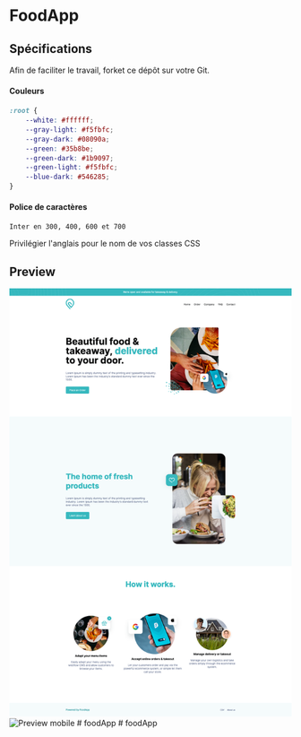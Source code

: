 # FoodApp

## Spécifications

Afin de faciliter le travail, forket ce dépôt sur votre Git.

#### Couleurs

```css
:root {
    --white: #ffffff;
    --gray-light: #f5fbfc;
    --gray-dark: #08090a;
    --green: #35b8be;
    --green-dark: #1b9097;
    --green-light: #f5fbfc;
    --blue-dark: #546285;
}
```

#### Police de caractères

```
Inter en 300, 400, 600 et 700
```

Privilégier l'anglais pour le nom de vos classes CSS

## Preview

![Preview desktop](preview_desktop.png)
![Preview mobile](preview_mobile.png)
#   f o o d A p p 
 
 #   f o o d A p p 
 
 